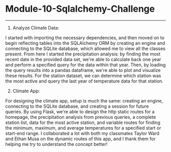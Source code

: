# Module-10-Sqlalchemy-Challenge
---
1. Analyze Climate Data:

I started with importing the necessary dependencies, and then moved on to begin reflecting tables into the SQLAlchemy ORM by creating an engine and connecting to the SQLite database, which allowed me to view all the classes present. From here I started the precipitation analysis: by finding the most recent date in the provided data set, we're able to calculate back one year and perform a specified query for the data within that year. Then, by loading the query results into a pandas dataframe, we're able to plot and visualize these results. For the station dataset, we can determine which station was the most active and query the last year of temperature data for that station.

2. Climate App:

For designing the climate app, setup is much the same: creating an engine, connecting to the SQLite database, and creating a session for future queries. By using Flask, we're able to design the http static routes for a homepage, the precipitation analysis from previous queries, a complete station list, data for the most active station, and variable routes for finding the minimum, maximum, and average temperatures for a specified start or start-end range. I collaborated a lot with both my classmates Taylor Ward and Ethan Musa on the dynamic routes of this app, and I thank them for helping me try to understand the concept better!